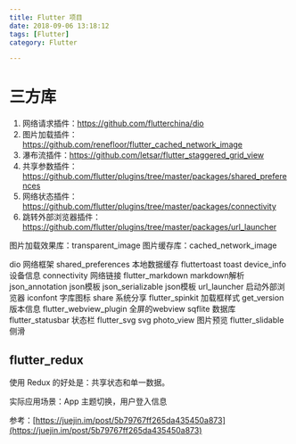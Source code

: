 ```yaml
---
title: Flutter 项目
date: 2018-09-06 13:18:12
tags: [Flutter]
category: Flutter

---
```




# 三方库

1. 网络请求插件：https://github.com/flutterchina/dio
2. 图片加载插件：https://github.com/renefloor/flutter_cached_network_image
3. 瀑布流插件：https://github.com/letsar/flutter_staggered_grid_view
4. 共享参数插件：https://github.com/flutter/plugins/tree/master/packages/shared_preferences
5. 网络状态插件：https://github.com/flutter/plugins/tree/master/packages/connectivity
6. 跳转外部浏览器插件：https://github.com/flutter/plugins/tree/master/packages/url_launcher


图片加载效果库：transparent_image
图片缓存库：cached_network_image


dio 网络框架
shared_preferences  本地数据缓存
fluttertoast    toast
device_info 设备信息
connectivity    网络链接
flutter_markdown    markdown解析
json_annotation json模板
json_serializable   json模板
url_launcher    启动外部浏览器
iconfont    字库图标
share   系统分享
flutter_spinkit 加载框样式
get_version 版本信息
flutter_webview_plugin  全屏的webview
sqflite 数据库
flutter_statusbar   状态栏
flutter_svg svg
photo_view  图片预览
flutter_slidable    侧滑

## flutter_redux

使用 Redux 的好处是：共享状态和单一数据。

实际应用场景：App 主题切换，用户登入信息

参考：[https://juejin.im/post/5b79767ff265da435450a873](https://juejin.im/post/5b79767ff265da435450a873)






